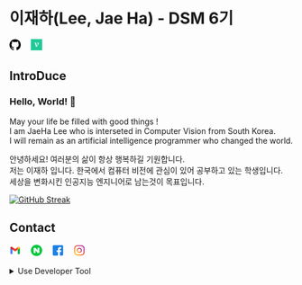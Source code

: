 # 이재하(Lee, Jae Ha) - DSM 6기   
<a href="http://www.github.com/CV-JaeHa"><img src = "github.png" width="4%"></a>　
<a href="http://velog.io/@taki0412" target="_blank"><img src = "velog.jpg" width="4%"></a>　

## IntroDuce
### Hello, World! 👋
May your life be filled with good things !   
I am JaeHa Lee who is interseted in Computer Vision from South Korea.   
I will remain as an artificial intelligence programmer who changed the world.   
   
   
안녕하세요! 여러분의 삶이 항상 행복하길 기원합니다.   
저는 이재하 입니다. 한국에서 컴퓨터 비전에 관심이 있어 공부하고 있는 학생입니다.   
세상을 변화시킨 인공지능 엔지니어로 남는것이 목표입니다.  

[![GitHub Streak](https://github-readme-streak-stats.herokuapp.com?user=CV-JaeHa&theme=onedark_duo&hide_border=true&background=21262D&stroke=FFFFFF&currStreakNum=DDDDDD&sideNums=DDDDDD&ring=1C40DD&fire=4BDDD1)](https://git.io/streak-stats)

## Contact
<a href="mailto:taki041210@gmail.com"><img src = "gmail.png" width="4%"></a>　
<a href="mailto:taki041210@naver.com"><img src = "naver.png" width="4%"></a>　
<a href="http://www.facebook.com/JaeHa0412"><img src = "facebook.png" width="4%"></a>　
<a href="http://www.instargram.com/jae_ha_0412"><img src = "instargram.png" width="4%"></a>　
</br>

<details>
<summary>Use Developer Tool</summary>
<div markdown="1">

### Skill  
<a href=""><img src = "python.png" width="4%"></a>　
<a href=""><img src = "pytorch.png" width="4%"></a>　
<a href=""><img src = "opencv.png" width="4%"></a>　
<a href=""><img src = "pandas.png" width="4%"></a>

### Environment
#### IDE
<a href=""><img src = "pycharm.png" width="4%"></a>　
<a href=""><img src = "vscode.png" width="4%"></a>　
<a href=""><img src = "jupyter.png" width="4%"></a>

#### OS
<a href=""><img src = "macos.png" width="4%"></a>　
<a href=""><img src = "ubuntu.png" width="4%"></a>　
<a href=""><img src = "windows.png" width="4%"></a>　

#### Virtual Environment
<a href=""><img src = "docker.png" width="4%"></a>　
<a href=""><img src = "anaconda.png" width="4%"></a>　